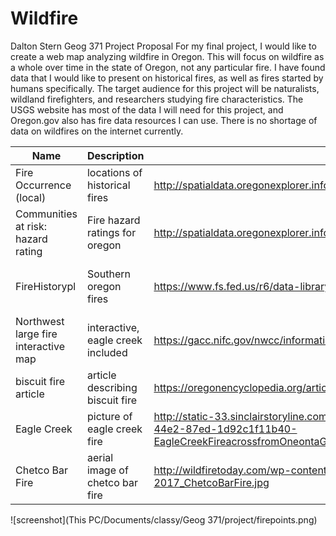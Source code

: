 # Wildfire

Dalton Stern
Geog 371
Project Proposal
For my final project, I would like to create a web map analyzing wildfire in Oregon. This will focus on wildfire as a whole over time in the state of Oregon, not any particular fire. I have found data that I would like to present on historical fires, as well as fires started by humans specifically. The target audience for this project will be naturalists, wildland firefighters, and researchers studying fire characteristics. The USGS website has most of the data I will need for this project, and Oregon.gov also has fire data resources I can use. There is no shortage of data on wildfires on the internet currently. 

| Name                                	|Description                      	|URL                                     	|Memo                                	|etc| 
|---|---|---|---|---|
  Fire Occurrence (local)             	|locations of historical fires    	|http://spatialdata.oregonexplorer.info/geoportal/search	|quick look at fires over time       	|point|       
  |Communities at risk: hazard rating  	|Fire hazard ratings for oregon   	|http://spatialdata.oregonexplorer.info/geoportal/search	|Whole state fire hazard risk        	|polygon|     
  |FireHistorypl                       	|Southern oregon fires            	|https://www.fs.fed.us/r6/data-library/gis/rogue-siskiyou/index.shtml	|includes Chetco bar and biscuit fire	|polygon|     
  |Northwest large fire interactive map	|interactive, eagle creek included	|https://gacc.nifc.gov/nwcc/information/fire_info#OR-RSF-000326	|interactive, embed this             	|embedded map|
  |biscuit fire article                	|article describing biscuit fire  	|https://oregonencyclopedia.org/articles/biscuit_fire_of_2002/#.WePG52hSyUk	|link to biscuit fire                	|article|     
  |Eagle Creek                         	|picture of eagle creek fire      	|http://static-33.sinclairstoryline.com/resources/media/b644cae8-d110-44e2-87ed-1d92c1f11b40-EagleCreekFireacrossfromOneontaGorgePhotobyTristanFortsch.jpg	|link to eagle creek fire            	|picture|     
  |Chetco Bar Fire                     	|aerial image of chetco bar fire  	|http://wildfiretoday.com/wp-content/uploads/2017/08/SatPhoto_8-22-2017_ChetcoBarFire.jpg	|link to chetco bar fire             	|picture|     


![screenshot](This PC/Documents/classy/Geog 371/project/firepoints.png)
